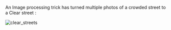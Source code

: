 An Image processing trick has turned multiple photos of a crowded street to a Clear street :

![clear_streets](https://user-images.githubusercontent.com/88210093/140611766-09129a9d-96f5-4261-9349-cc700093e66b.jpg)
